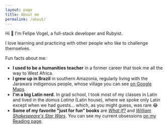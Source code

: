 ```yaml
---
layout: page
title: About me
permalink: /about/
---
```


Hi 👋 I'm Felipe Vogel, a full-stack developer and Rubyist.

I love learning and practicing with other people who like to challenge themselves.

Fun facts about me:

- **I used to be a humanities teacher** in a former career that took me all the way to West Africa.
- **I grew up in Brazil** in southern Amazonia, regularly living with the Jarawara indigenous people, whose village you can see [on Google Maps](https://www.google.com/maps/place/7%C2%B018'20.0%22S+65%C2%B015'36.9%22W/@-7.3056605,-65.2618449,743m/data=!3m1!1e3!4m4!3m3!8m2!3d-7.3055556!4d-65.26025?entry=ttu).
- **I'm a big Latin nerd.** In grad school, I took most of my classes in Latin and lived in the *domus Latina* (Latin house), where we spoke only Latin except when we had guests… which, as you might guess, was rare 😂
- **Some of my favorite "just for fun" books** are [*What If?*](https://what-if.xkcd.com/) and [*William Shakespeare's Star Wars*](https://iandoescher.com/william-shakespeares-star-wars/). You can see my current obsessions [on my Reading page](http://localhost:4000/reading/).
